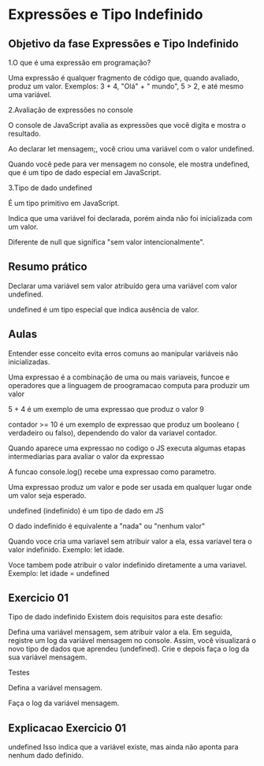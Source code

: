 # Expressões e Tipo Indefinido

## Objetivo da fase Expressões e Tipo Indefinido

1.O que é uma expressão em programação?

Uma expressão é qualquer fragmento de código que, quando avaliado, produz um valor.
Exemplos: 3 + 4, "Olá" + " mundo", 5 > 2, e até mesmo uma variável.

2.Avaliação de expressões no console

O console de JavaScript avalia as expressões que você digita e mostra o resultado.

Ao declarar let mensagem;, você criou uma variável com o valor undefined.

Quando você pede para ver mensagem no console, ele mostra undefined, que é um tipo de dado especial em JavaScript.

3.Tipo de dado undefined

É um tipo primitivo em JavaScript.

Indica que uma variável foi declarada, porém ainda não foi inicializada com um valor.

Diferente de null que significa "sem valor intencionalmente".

## Resumo prático

Declarar uma variável sem valor atribuído gera uma variável com valor undefined.

undefined é um tipo especial que indica ausência de valor.

## Aulas

Entender esse conceito evita erros comuns ao manipular variáveis não inicializadas.

Uma expressao é a combinação de uma ou mais variaveis, funcoe e operadores que a linguagem de proogramacao computa para produzir um valor

5 + 4 é um exemplo de uma expressao que produz o valor 9

contador >= 10 é um exemplo de expressao que produz um booleano ( verdadeiro ou falso), dependendo do valor da variavel contador.

Quando aparece uma expressao no codigo o JS executa algumas etapas intermediarias para avaliar o valor da expressao

A funcao console.log() recebe uma expressao como parametro.

Uma expressao produz um valor e pode ser usada em qualquer lugar onde um valor seja esperado.

undefined (indefinido) é um tipo de dado em  JS

O dado indefinido é equivalente a "nada" ou "nenhum valor"

Quando voce cria uma variavel sem atribuir valor a ela, essa variavel tera o valor indefinido. Exemplo: let idade.

Voce tambem pode atribuir o valor indefinido diretamente a uma variavel. Exemplo: let idade = undefined

## Exercicio 01

Tipo de dado indefinido
Existem dois requisitos para este desafio:

Defina uma variável mensagem, sem atribuir valor a ela.
Em seguida, registre um log da variável mensagem no console. Assim, você visualizará o novo tipo de dados que aprendeu (undefined).
Crie e depois faça o log da sua variável mensagem.

Testes

Defina a variável mensagem.

Faça o log da variável mensagem.

## Explicacao Exercicio 01

undefined
Isso indica que a variável existe, mas ainda não aponta para nenhum dado definido.
